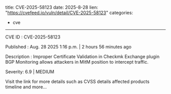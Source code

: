  
title: CVE-2025-58123
date: 2025-8-28
lien: "https://cvefeed.io/vuln/detail/CVE-2025-58123"
categories:
  - cve
---

CVE ID : CVE-2025-58123

Published :  Aug. 28
2025
1:16 p.m. | 2 hours
56 minutes ago

Description : Improper Certificate Validation in Checkmk Exchange plugin BGP Monitoring allows attackers in MitM position to intercept traffic.

Severity: 6.9 | MEDIUM

Visit the link for more details
such as CVSS details
affected products
timeline
and more...
